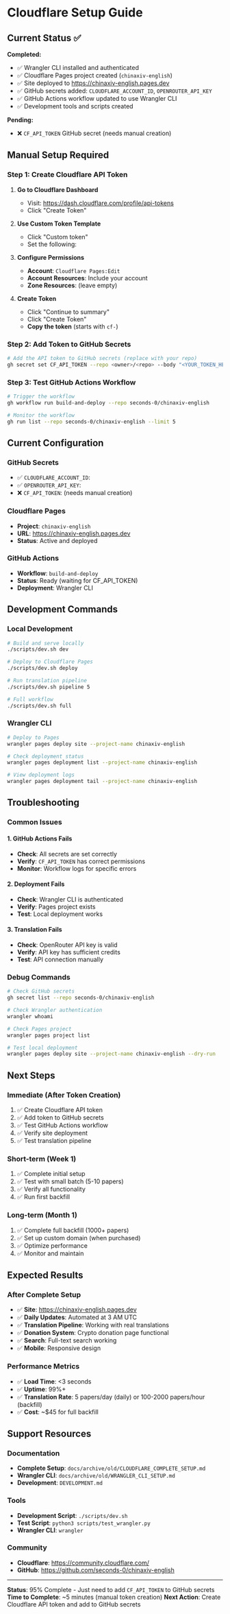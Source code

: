 # Cloudflare Setup Guide

## Current Status ✅

**Completed:**
- ✅ Wrangler CLI installed and authenticated
- ✅ Cloudflare Pages project created (`chinaxiv-english`)
- ✅ Site deployed to https://chinaxiv-english.pages.dev
- ✅ GitHub secrets added: `CLOUDFLARE_ACCOUNT_ID`, `OPENROUTER_API_KEY`
- ✅ GitHub Actions workflow updated to use Wrangler CLI
- ✅ Development tools and scripts created

**Pending:**
- ❌ `CF_API_TOKEN` GitHub secret (needs manual creation)

## Manual Setup Required

### Step 1: Create Cloudflare API Token

1. **Go to Cloudflare Dashboard**
   - Visit: https://dash.cloudflare.com/profile/api-tokens
   - Click "Create Token"

2. **Use Custom Token Template**
   - Click "Custom token"
   - Set the following:

3. **Configure Permissions**
   - **Account**: `Cloudflare Pages:Edit`
   - **Account Resources**: Include your account
   - **Zone Resources**: (leave empty)

4. **Create Token**
   - Click "Continue to summary"
   - Click "Create Token"
   - **Copy the token** (starts with `cf-`)

### Step 2: Add Token to GitHub Secrets

```bash
# Add the API token to GitHub secrets (replace with your repo)
gh secret set CF_API_TOKEN --repo <owner>/<repo> --body "<YOUR_TOKEN_HERE>"
```

### Step 3: Test GitHub Actions Workflow

```bash
# Trigger the workflow
gh workflow run build-and-deploy --repo seconds-0/chinaxiv-english

# Monitor the workflow
gh run list --repo seconds-0/chinaxiv-english --limit 5
```

## Current Configuration

### GitHub Secrets
- ✅ `CLOUDFLARE_ACCOUNT_ID`: <REDACTED>
- ✅ `OPENROUTER_API_KEY`: <REDACTED>
- ❌ `CF_API_TOKEN`: (needs manual creation)

### Cloudflare Pages
- **Project**: `chinaxiv-english`
- **URL**: https://chinaxiv-english.pages.dev
- **Status**: Active and deployed

### GitHub Actions
- **Workflow**: `build-and-deploy`
- **Status**: Ready (waiting for CF_API_TOKEN)
- **Deployment**: Wrangler CLI

## Development Commands

### Local Development
```bash
# Build and serve locally
./scripts/dev.sh dev

# Deploy to Cloudflare Pages
./scripts/dev.sh deploy

# Run translation pipeline
./scripts/dev.sh pipeline 5

# Full workflow
./scripts/dev.sh full
```

### Wrangler CLI
```bash
# Deploy to Pages
wrangler pages deploy site --project-name chinaxiv-english

# Check deployment status
wrangler pages deployment list --project-name chinaxiv-english

# View deployment logs
wrangler pages deployment tail --project-name chinaxiv-english
```

## Troubleshooting

### Common Issues

#### 1. GitHub Actions Fails
- **Check**: All secrets are set correctly
- **Verify**: `CF_API_TOKEN` has correct permissions
- **Monitor**: Workflow logs for specific errors

#### 2. Deployment Fails
- **Check**: Wrangler CLI is authenticated
- **Verify**: Pages project exists
- **Test**: Local deployment works

#### 3. Translation Fails
- **Check**: OpenRouter API key is valid
- **Verify**: API key has sufficient credits
- **Test**: API connection manually

### Debug Commands
```bash
# Check GitHub secrets
gh secret list --repo seconds-0/chinaxiv-english

# Check Wrangler authentication
wrangler whoami

# Check Pages project
wrangler pages project list

# Test local deployment
wrangler pages deploy site --project-name chinaxiv-english --dry-run
```

## Next Steps

### Immediate (After Token Creation)
1. ✅ Create Cloudflare API token
2. ✅ Add token to GitHub secrets
3. ✅ Test GitHub Actions workflow
4. ✅ Verify site deployment
5. ✅ Test translation pipeline

### Short-term (Week 1)
1. ✅ Complete initial setup
2. ✅ Test with small batch (5-10 papers)
3. ✅ Verify all functionality
4. ✅ Run first backfill

### Long-term (Month 1)
1. ✅ Complete full backfill (1000+ papers)
2. ✅ Set up custom domain (when purchased)
3. ✅ Optimize performance
4. ✅ Monitor and maintain

## Expected Results

### After Complete Setup
- ✅ **Site**: https://chinaxiv-english.pages.dev
- ✅ **Daily Updates**: Automated at 3 AM UTC
- ✅ **Translation Pipeline**: Working with real translations
- ✅ **Donation System**: Crypto donation page functional
- ✅ **Search**: Full-text search working
- ✅ **Mobile**: Responsive design

### Performance Metrics
- ✅ **Load Time**: <3 seconds
- ✅ **Uptime**: 99%+
- ✅ **Translation Rate**: 5 papers/day (daily) or 100-2000 papers/hour (backfill)
- ✅ **Cost**: ~$45 for full backfill

## Support Resources

### Documentation
- **Complete Setup**: `docs/archive/old/CLOUDFLARE_COMPLETE_SETUP.md`
- **Wrangler CLI**: `docs/archive/old/WRANGLER_CLI_SETUP.md`
- **Development**: `DEVELOPMENT.md`

### Tools
- **Development Script**: `./scripts/dev.sh`
- **Test Script**: `python3 scripts/test_wrangler.py`
- **Wrangler CLI**: `wrangler`

### Community
- **Cloudflare**: https://community.cloudflare.com/
- **GitHub**: https://github.com/seconds-0/chinaxiv-english

---

**Status**: 95% Complete - Just need to add `CF_API_TOKEN` to GitHub secrets
**Time to Complete**: ~5 minutes (manual token creation)
**Next Action**: Create Cloudflare API token and add to GitHub secrets
